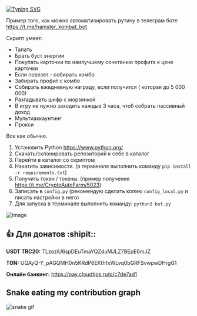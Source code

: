 [![Typing SVG](https://readme-typing-svg.herokuapp.com?color=%36b723&lines=HamsterKombat+FarmerBot)](https://git.io/typing-svg)

        
Пример того, как можно автоматизировать рутину в телеграм боте https://t.me/hamster_kombat_bot

Скрипт умеет:

- Тапать
- Брать буст энергии
- Покупать карточки по наилучшему сочетанию профита к цене карточки
- Если повезет - собирать комбо
- Забирать профит с комбо
- Собирать ежедневную награду, если получится ( которая до 5 000 000)
- Разгадывать шифр с морзянкой
- В игру не нужно заходить каждые 3 часа, чтоб собрать пассивный доход
- Мультиаккаунтинг
- Прокси

Все как обычно.

1. Установить Python https://www.python.org/ 
2. Скачать/склонировать репозиторий к себе в каталог
3. Перейти в каталог со скриптом
4. Накатить зависимости. (в терминале выполнить команду `pip install -r requirements.txt`)
5. Получить токен / токены. (пример получения https://t.me/CryptoAutoFarm/5023)
6. Записать в `config.py` (рекомендую сделать копию `config_local.py` и писать настройки в него)
7. Для запуска в терминале выполнить команду: `python3 bot.py`

![image](https://github.com/TotalAwesome/HamsterKombatFarmer/assets/39047158/6a0eab71-b6b6-4e3b-a5b6-ad1d8ebd85d3)



## :+1: Для донатов  :shipit::  
**USDT TRC20:**  TLzoziU6spDEuTmaYQZduMJLZ7BEpE6mJZ

**TON:** UQAyQ-Y_pAGQMH0n5KRdP6EKthfxWLvq0bGRFSvwpwDHrgG1          

**Онлайн банкинг:** https://pay.cloudtips.ru/p/c7de7ad1


 


## Snake eating my contribution graph 
![snake gif](https://github.com/Arsenyu/Arsenyu/blob/output/github-contribution-grid-snake.gif)


